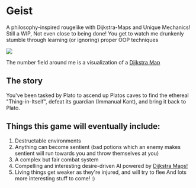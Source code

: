 # Geist
A philosophy-inspired rougelike with Dijkstra-Maps and Unique Mechanics!
Still a WIP, Not even close to being done! You get to watch me drunkenly stumble through learning (or ignoring) proper OOP techniques

![](ezgif.com-video-to-gif.gif)

The number field around me is a visualization of a [Dijkstra Map](http://www.roguebasin.com/index.php?title=Dijkstra_Maps_Visualized)

## The story 
You've been tasked by Plato to ascend up Platos caves to find the ethereal "Thing-in-Itself", defeat its guardian (Immanual Kant), and bring it back to Plato. 

## Things this game will eventually include: 

1. Destructable environments 
2. Anything can become sentient (bad potions which an enemy makes sentient will run towards you and throw themselves at you)
3. A complex but fair combat system
4. Compelling and interesting desire-driven AI powered by [Dijkstra Maps!](http://www.roguebasin.com/index.php?title=Dijkstra_Maps_Visualized)
5. Living things get weaker as they're injured, and will try to flee
And lots more interesting stuff to come! :) 
